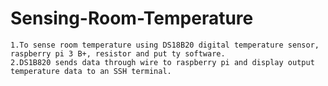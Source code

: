 # Sensing-Room-Temperature
    1.To sense room temperature using DS18B20 digital temperature sensor, raspberry pi 3 B+, resistor and put ty software.
    2.DS1B820 sends data through wire to raspberry pi and display output temperature data to an SSH terminal.
